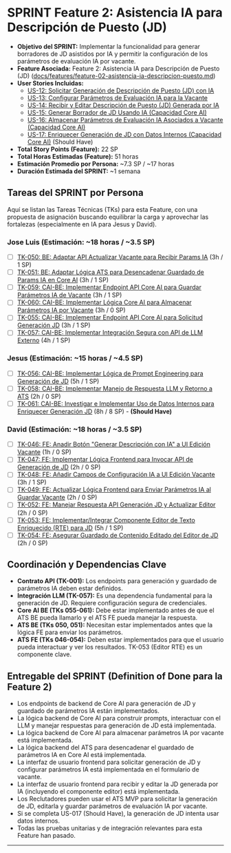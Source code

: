 # SPRINT Feature 2: Asistencia IA para Descripción de Puesto (JD)

* **Objetivo del SPRINT:** Implementar la funcionalidad para generar borradores de JD asistidos por IA y permitir la configuración de los parámetros de evaluación IA por vacante.
* **Feature Asociada:** Feature 2: Asistencia IA para Descripción de Puesto (JD) ([docs/features/feature-02-asistencia-ia-descripcion-puesto.md](../features/feature-02-asistencia-ia-descripcion-puesto.md))
* **User Stories Incluidas:**
    * [US-12: Solicitar Generación de Descripción de Puesto (JD) con IA](../us/us-12-solicitar-generacion-jd-con-IA.md)
    * [US-13: Configurar Parámetros de Evaluación IA para la Vacante](../us/us-13-configurar-parametros-ia-jd.md)
    * [US-14: Recibir y Editar Descripción de Puesto (JD) Generada por IA](../us/us-14-recibir-editar-JD-generada-IA.md)
    * [US-15: Generar Borrador de JD Usando IA (Capacidad Core AI)](../us/us-15-generar-borrador-JD-IA.md)
    * [US-16: Almacenar Parámetros de Evaluación IA Asociados a Vacante (Capacidad Core AI)](../us/us-16-almacenar-parametros-evaluacion-IA-vacante.md)
    * [US-17: Enriquecer Generación de JD con Datos Internos (Capacidad Core AI)](../us/us-17-enriquecer-generacion-JD.md) (Should Have)
* **Total Story Points (Feature):** 22 SP
* **Total Horas Estimadas (Feature):** 51 horas
* **Estimación Promedio por Persona:** ~7.3 SP / ~17 horas
* **Duración Estimada del SPRINT:** ~1 semana

## Tareas del SPRINT por Persona

Aquí se listan las Tareas Técnicas (TKs) para esta Feature, con una propuesta de asignación buscando equilibrar la carga y aprovechar las fortalezas (especialmente en IA para Jesus y David).

### Jose Luis (Estimación: ~18 horas / ~3.5 SP)

* [ ] [TK-050: BE: Adaptar API Actualizar Vacante para Recibir Params IA](<../tasks/tk-050-BE-Adaptar-API-Recibir-Params-IA-Vacante.md>) (3h / 1 SP)
* [ ] [TK-051: BE: Adaptar Lógica ATS para Desencadenar Guardado de Params IA en Core AI](<../tasks/tk-051-BE-Adaptar-Logica-Trigger-Guardado-Params-IA.md>) (3h / 1 SP)
* [ ] [TK-059: CAI-BE: Implementar Endpoint API Core AI para Guardar Parámetros IA de Vacante](<../tasks/tk-059-CAI-BE-Implementar-API-Guardar-Params-IA.md>) (3h / 1 SP)
* [ ] [TK-060: CAI-BE: Implementar Lógica Core AI para Almacenar Parámetros IA por Vacante](<../tasks/tk-060-CAI-BE-Implementar-Logica-Guardar-Params-IA.md>) (3h / 0 SP)
* [ ] [TK-055: CAI-BE: Implementar Endpoint API Core AI para Solicitud Generación JD](<../tasks/tk-055-CAI-BE-Implementar-API-Solicitud-Generacion-JD.md>) (3h / 1 SP)
* [ ] [TK-057: CAI-BE: Implementar Integración Segura con API de LLM Externo](<../tasks/tk-057-CAI-BE-Implementar-Integracion-LLM-Externo.md>) (4h / 1 SP)

### Jesus (Estimación: ~15 horas / ~4.5 SP)

* [ ] [TK-056: CAI-BE: Implementar Lógica de Prompt Engineering para Generación de JD](<../tasks/tk-056-CAI-BE-Implementar-Logica-Prompt-Engineering-JD.md>) (5h / 1 SP)
* [ ] [TK-058: CAI-BE: Implementar Manejo de Respuesta LLM y Retorno a ATS](<../tasks/tk-058-CAI-BE-Implementar-Manejo-Respuesta-LLM.md>) (2h / 0 SP)
* [ ] [TK-061: CAI-BE: Investigar e Implementar Uso de Datos Internos para Enriquecer Generación JD](<../tasks/tk-061-CAI-BE-Investigar-Implementar-Enriquecimiento-JD-Datos-Internos.md>) (8h / 8 SP) - **(Should Have)**

### David (Estimación: ~18 horas / ~3.5 SP)

* [ ] [TK-046: FE: Anadir Botón "Generar Descripción con IA" a UI Edición Vacante](<../tasks/tk-046-FE-Anadir-Boton-Generar-JD-IA.md>) (1h / 0 SP)
* [ ] [TK-047: FE: Implementar Lógica Frontend para Invocar API de Generación de JD](<../tasks/tk-047-FE-Implementar-Logica-API-Generar-JD.md>) (2h / 0 SP)
* [ ] [TK-048: FE: Añadir Campos de Configuración IA a UI Edición Vacante](<../tasks/tk-048-FE-Anadir-Campos-Config-IA-Form-Vacante.md>) (3h / 1 SP)
* [ ] [TK-049: FE: Actualizar Lógica Frontend para Enviar Parámetros IA al Guardar Vacante](<../tasks/tk-049-FE-Actualizar-Logica-Envio-Params-IA.md>) (2h / 0 SP)
* [ ] [TK-052: FE: Manejar Respuesta API Generación JD y Actualizar Editor](<../tasks/tk-052-FE-Manejar-Respuesta-API-Generacion-JD.md>) (2h / 0 SP)
* [ ] [TK-053: FE: Implementar/Integrar Componente Editor de Texto Enriquecido (RTE) para JD](<../tasks/tk-053-FE-Implementar-Componente-Editor-RTE-JD.md>) (5h / 1 SP)
* [ ] [TK-054: FE: Asegurar Guardado de Contenido Editado del Editor de JD](<../tasks/tk-054-FE-Asegurar-Guardado-Contenido-Editor-JD.md>) (2h / 0 SP)

## Coordinación y Dependencias Clave

* **Contrato API (TK-001):** Los endpoints para generación y guardado de parámetros IA deben estar definidos.
* **Integración LLM (TK-057):** Es una dependencia fundamental para la generación de JD. Requiere configuración segura de credenciales.
* **Core AI BE (TKs 055-061):** Debe estar implementado antes de que el ATS BE pueda llamarlo y el ATS FE pueda manejar la respuesta.
* **ATS BE (TKs 050, 051):** Necesitan estar implementados antes que la lógica FE para enviar los parámetros.
* **ATS FE (TKs 046-054):** Deben estar implementados para que el usuario pueda interactuar y ver los resultados. TK-053 (Editor RTE) es un componente clave.

## Entregable del SPRINT (Definition of Done para la Feature 2)

* Los endpoints de backend de Core AI para generación de JD y guardado de parámetros IA están implementados.
* La lógica backend de Core AI para construir prompts, interactuar con el LLM y manejar respuestas para generación de JD está implementada.
* La lógica backend de Core AI para almacenar parámetros IA por vacante está implementada.
* La lógica backend del ATS para desencadenar el guardado de parámetros IA en Core AI está implementada.
* La interfaz de usuario frontend para solicitar generación de JD y configurar parámetros IA está implementada en el formulario de vacante.
* La interfaz de usuario frontend para recibir y editar la JD generada por IA (incluyendo el componente editor) está implementada.
* Los Reclutadores pueden usar el ATS MVP para solicitar la generación de JD, editarla y guardar parámetros de evaluación IA por vacante.
* Si se completa US-017 (Should Have), la generación de JD intenta usar datos internos.
* Todas las pruebas unitarias y de integración relevantes para esta Feature han pasado.

---